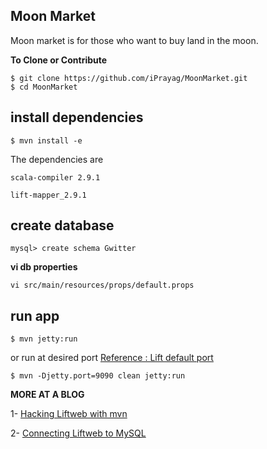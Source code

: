 Moon Market
------------

Moon market is for those who want to buy land in the moon. 

<b>To Clone or Contribute </b>

```
$ git clone https://github.com/iPrayag/MoonMarket.git
$ cd MoonMarket
```

install dependencies
------------------------

`$ mvn install -e`

The dependencies are 

`scala-compiler 2.9.1`

`lift-mapper_2.9.1`


create database
-------------------

`mysql> create schema Gwitter`

<b>vi db properties</b>

`vi src/main/resources/props/default.props`


run app
------------------------------------

`$ mvn jetty:run`

or run at desired port [Reference : Lift default port](https://groups.google.com/d/msg/liftweb/Bj8xmsctGFk/0bA3xx6QIcwJ)

`$ mvn -Djetty.port=9090 clean jetty:run`



<b>MORE AT A BLOG</b>

1- [Hacking Liftweb with mvn](http://prayag-waves.blogspot.com/2012/10/getting-started-with-liftweb-framework.html)

2- [Connecting Liftweb to MySQL](http://prayag-waves.blogspot.com/2012/10/connecting-liftweb-to-mysql.html)
